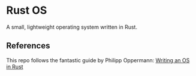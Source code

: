 # Rust OS
A small, lightweight operating system written in Rust.

## References
This repo follows the fantastic guide by Philipp Oppermann: [Writing an OS in Rust](https://os.phil-opp.com/)